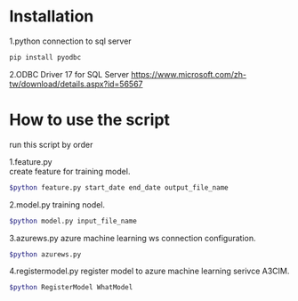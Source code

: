 # Installation

1.python connection to sql server

```bash
pip install pyodbc 
```

2.ODBC Driver 17 for SQL Server 
https://www.microsoft.com/zh-tw/download/details.aspx?id=56567 


# How to use the script

run this script by order

1.feature.py  
create feature for training model.

```bash
$python feature.py start_date end_date output_file_name
```

2.model.py
training nodel.

```bash
$python model.py input_file_name
```

3.azurews.py 
azure machine learning ws connection configuration.

```bash
$python azurews.py
```


4.registermodel.py
register model to azure machine learning serivce A3CIM.

```bash
$python RegisterModel WhatModel
```
